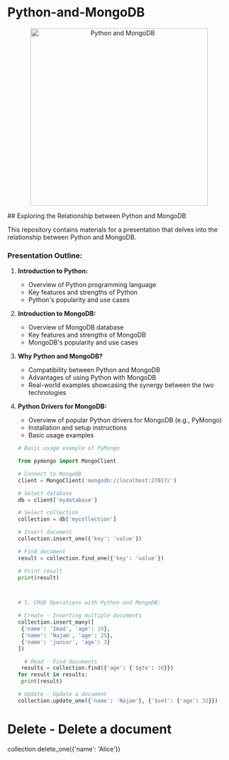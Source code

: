 # Python-and-MongoDB
<p align="center">
  <img src="https://i.pinimg.com/564x/13/7e/0b/137e0b21ab37a59f54cb6e5d5fcf1104.jpg" alt="Python and MongoDB" width="400">
</p>
## Exploring the Relationship between Python and MongoDB

This repository contains materials for a presentation that delves into the relationship between Python and MongoDB. 

### Presentation Outline:

1. **Introduction to Python:**
   - Overview of Python programming language
   - Key features and strengths of Python
   - Python's popularity and use cases

2. **Introduction to MongoDB:**
   - Overview of MongoDB database
   - Key features and strengths of MongoDB
   - MongoDB's popularity and use cases

3. **Why Python and MongoDB?**
   - Compatibility between Python and MongoDB
   - Advantages of using Python with MongoDB
   - Real-world examples showcasing the synergy between the two technologies

4. **Python Drivers for MongoDB:**
   - Overview of popular Python drivers for MongoDB (e.g., PyMongo)
   - Installation and setup instructions
   - Basic usage examples
   
   ```python
   # Basic usage example of PyMongo
   
   from pymongo import MongoClient
   
   # Connect to MongoDB
   client = MongoClient('mongodb://localhost:27017/')
   
   # Select database
   db = client['mydatabase']
   
   # Select collection
   collection = db['mycollection']
   
   # Insert document
   collection.insert_one({'key': 'value'})
   
   # Find document
   result = collection.find_one({'key': 'value'})
   
   # Print result
   print(result)



   # 5. CRUD Operations with Python and MongoDB:

   # Create - Inserting multiple documents
   collection.insert_many([
    {'name': 'Imad', 'age': 19},
    {'name': 'Najam', 'age': 25},
    {'name': 'junior', 'age': 3}
   ])

     # Read - Find documents
    results = collection.find({'age': {'$gte': 30}})
   for result in results:
    print(result)

   # Update - Update a document
   collection.update_one({'name': 'Najam'}, {'$set': {'age': 32}})

# Delete - Delete a document
collection.delete_one({'name': 'Alice'})

